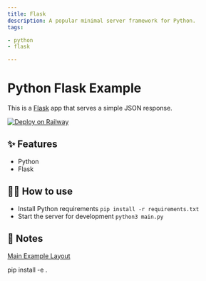 ```yaml
---
title: Flask
description: A popular minimal server framework for Python.
tags:

- python
- flask

---
```


# Python Flask Example

This is a [Flask](https://flask.palletsprojects.com/en/1.1.x/) app that serves a simple JSON response.

[![Deploy on Railway](https://railway.app/button.svg)](https://railway.app/new/template/zUcpux)

## ✨ Features

- Python
- Flask

## 💁‍♀️ How to use

- Install Python requirements `pip install -r requirements.txt`
- Start the server for development `python3 main.py`

## 📝 Notes

[Main Example Layout](https://flask.palletsprojects.com/en/2.2.x/tutorial/layout/)

pip install -e .
